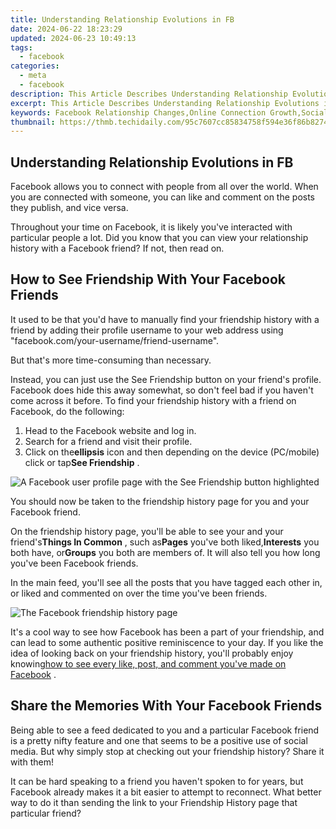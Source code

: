 ```yaml
---
title: Understanding Relationship Evolutions in FB
date: 2024-06-22 18:23:29
updated: 2024-06-23 10:49:13
tags:
  - facebook
categories:
  - meta
  - facebook
description: This Article Describes Understanding Relationship Evolutions in FB
excerpt: This Article Describes Understanding Relationship Evolutions in FB
keywords: Facebook Relationship Changes,Online Connection Growth,Social Network Dynamics,Interpersonal FB Shifts,Relationship Development FB,Evolving Friendships on FB,Trends in FB Bonds
thumbnail: https://thmb.techidaily.com/95c7607cc85834758f594e36f86b8274633568f32ba37267dd79e6e802f121e2.png
---
```


## Understanding Relationship Evolutions in FB

 Facebook allows you to connect with people from all over the world. When you are connected with someone, you can like and comment on the posts they publish, and vice versa.

 Throughout your time on Facebook, it is likely you've interacted with particular people a lot. Did you know that you can view your relationship history with a Facebook friend? If not, then read on.

## How to See Friendship With Your Facebook Friends

 It used to be that you'd have to manually find your friendship history with a friend by adding their profile username to your web address using "facebook.com/your-username/friend-username".

But that's more time-consuming than necessary.

 Instead, you can just use the See Friendship button on your friend's profile. Facebook does hide this away somewhat, so don't feel bad if you haven't come across it before. To find your friendship history with a friend on Facebook, do the following:

1. Head to the Facebook website and log in.
2. Search for a friend and visit their profile.
3. Click on the**ellipsis** icon and then depending on the device (PC/mobile) click or tap**See Friendship** .

![A Facebook user profile page with the See Friendship button highlighted](https://static1.makeuseofimages.com/wordpress/wp-content/uploads/2022/12/facebook-see-friendship.jpg)

 You should now be taken to the friendship history page for you and your Facebook friend.

 On the friendship history page, you'll be able to see your and your friend's**Things In Common** , such as**Pages** you've both liked,**Interests** you both have, or**Groups** you both are members of. It will also tell you how long you've been Facebook friends.

 In the main feed, you'll see all the posts that you have tagged each other in, or liked and commented on over the time you've been friends.

![The Facebook friendship history page](https://static1.makeuseofimages.com/wordpress/wp-content/uploads/2022/12/facebook-friendship-history.jpg)

 It's a cool way to see how Facebook has been a part of your friendship, and can lead to some authentic positive reminiscence to your day. If you like the idea of looking back on your friendship history, you'll probably enjoy knowing[how to see every like, post, and comment you've made on Facebook](https://www.makeuseof.com/tag/see-every-like-post-comment-you-made-facebook/) .

## Share the Memories With Your Facebook Friends

 Being able to see a feed dedicated to you and a particular Facebook friend is a pretty nifty feature and one that seems to be a positive use of social media. But why simply stop at checking out your friendship history? Share it with them!

 It can be hard speaking to a friend you haven't spoken to for years, but Facebook already makes it a bit easier to attempt to reconnect. What better way to do it than sending the link to your Friendship History page that particular friend?


<ins class="adsbygoogle"
     style="display:block"
     data-ad-format="autorelaxed"
     data-ad-client="ca-pub-7571918770474297"
     data-ad-slot="1223367746"></ins>



<ins class="adsbygoogle"
     style="display:block"
     data-ad-client="ca-pub-7571918770474297"
     data-ad-slot="8358498916"
     data-ad-format="auto"
     data-full-width-responsive="true"></ins>
